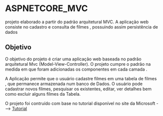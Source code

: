 # ASPNETCORE_MVC
projeto elaborado a partir do padrão arquitetural MVC. A aplicação web consiste no cadastro e consulta de filmes , possuindo assim persistência de dados


## Objetivo
O objetivo do projeto é criar uma aplicação web baseada no padrão arquitetural Mvc (Model-View-Controller). O projeto cumpre o padrão na medida em que foram adicionadas os componentes em cada camada .

A Aplicação permite que o usuário cadastre filmes em uma tabela de filmes , que permanece armazenada num banco de Dados. O usuário pode cadastrar novos filmes, pesquisar os existentes, editar, ver detalhes bem como excluir alguns filmes da Tabela.

O projeto foi contruído com base no tutorial disponível no site da Microsoft ---> [Tutorial](https://docs.microsoft.com/pt-br/aspnet/core/tutorials/first-mvc-app/start-mvc?view=aspnetcore-5.0&tabs=visual-studio)


